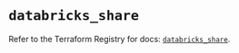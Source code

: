 # `databricks_share`

Refer to the Terraform Registry for docs: [`databricks_share`](https://registry.terraform.io/providers/databricks/databricks/1.47.0/docs/resources/share).
